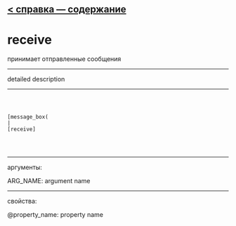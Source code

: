 [< справка — содержание](ceammc_lib.html)
---

# receive


принимает отправленные сообщения

---

detailed description
<br>


---


```



[message_box(                                 
|
[receive]


            
```

---
аргументы:

ARG_NAME: argument name<br>

---
свойства:

@property_name: property name<br>

